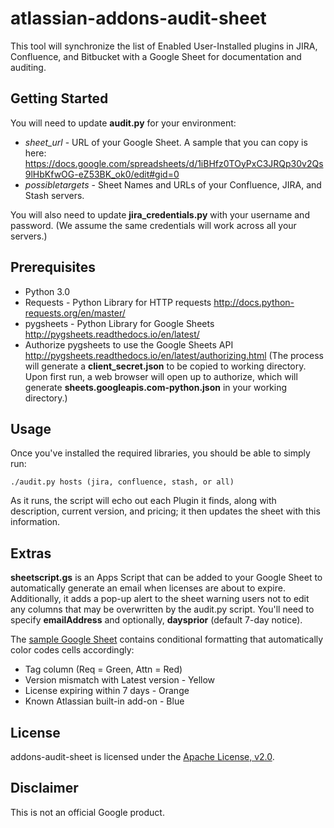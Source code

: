 # atlassian-addons-audit-sheet

This tool will synchronize the list of Enabled User-Installed plugins in JIRA,
Confluence, and Bitbucket with a Google Sheet for documentation and auditing.

## Getting Started

You will need to update **audit.py** for your environment:
* *sheet_url* - URL of your Google Sheet. A sample that you can copy is here:
https://docs.google.com/spreadsheets/d/1iBHfz0TOyPxC3JRQp30v2Qs9lHbKfwOG-eZ53BK_ok0/edit#gid=0
* *possibletargets* - Sheet Names and URLs of your Confluence, JIRA, and Stash servers.

You will also need to update **jira_credentials.py** with your username and
password. (We assume the same credentials will work across all your servers.)

## Prerequisites

* Python 3.0
* Requests - Python Library for HTTP requests
  http://docs.python-requests.org/en/master/
* pygsheets - Python Library for Google Sheets
  http://pygsheets.readthedocs.io/en/latest/
* Authorize pygsheets to use the Google Sheets API
  http://pygsheets.readthedocs.io/en/latest/authorizing.html
(The process will generate a **client_secret.json** to be copied to working
directory. Upon first run, a web browser will open up to authorize, which will
generate **sheets.googleapis.com-python.json** in your working directory.)

## Usage

Once you've installed the required libraries, you should be able to simply run:
```
./audit.py hosts (jira, confluence, stash, or all)
```

As it runs, the script will echo out each Plugin it finds, along with
description, current version, and pricing; it then updates the sheet with this
information.

## Extras

**sheetscript.gs** is an Apps Script that can be added to your Google Sheet to
automatically generate an email when licenses are about to expire. Additionally,
it adds a pop-up alert to the sheet warning users not to edit any columns that
may be overwritten by the audit.py script. You'll need to specify
**emailAddress** and optionally, **daysprior** (default 7-day notice).

The [sample Google Sheet](https://docs.google.com/spreadsheets/d/1iBHfz0TOyPxC3JRQp30v2Qs9lHbKfwOG-eZ53BK_ok0/edit#gid=0)
contains conditional formatting that automatically color codes cells
accordingly:
* Tag column (Req = Green, Attn = Red)
* Version mismatch with Latest version - Yellow
* License expiring within 7 days - Orange
* Known Atlassian built-in add-on - Blue

## License

addons-audit-sheet is licensed under the [Apache License, v2.0](LICENSE).

## Disclaimer

This is not an official Google product.
